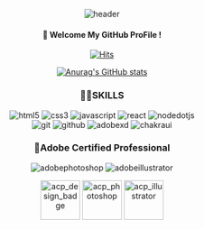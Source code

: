 <div align="center">
  
  ![header](https://capsule-render.vercel.app/api?type=venom&color=gradient&height=300&section=header&text=LEE%20JONG%20IN&fontSize=90)
  
  ####  :wave: Welcome My GitHub ProFile !
 [![Hits](https://hits.seeyoufarm.com/api/count/incr/badge.svg?url=https%3A%2F%2Fgithub.com%2FJongInHey&count_bg=%2388F1C7&title_bg=%232ED13C&icon=&title=hits&edge_flat=false)](https://hits.seeyoufarm.com)
  
  [![Anurag's GitHub stats](https://github-readme-stats.vercel.app/api?username=JongInHey&show_icons=true&theme=dark&hide_rank=true)](https://github.com/anuraghazra/github-readme-stats)
  
  ### 💪🏼SKILLS
  
  ![html5](https://img.shields.io/badge/html5-E34F26.svg?&style=for-the-badge&logo=html5&logoColor=white)
  ![css3](https://img.shields.io/badge/css3-1572B6.svg?&style=for-the-badge&logo=css3&logoColor=white)
  ![javascript](https://img.shields.io/badge/javascript-F7DF1E.svg?&style=for-the-badge&logo=javascript&logoColor=222)
  ![react](https://img.shields.io/badge/react-61DAFB.svg?&style=for-the-badge&logo=react&logoColor=222)
  ![nodedotjs](https://img.shields.io/badge/node.js-5FA04E.svg?&style=for-the-badge&logo=nodedotjs&logoColor=white)
  <br />
  ![git](https://img.shields.io/badge/git-F05032.svg?&style=for-the-badge&logo=git&logoColor=white)
  ![github](https://img.shields.io/badge/github-181717.svg?&style=for-the-badge&logo=github&logoColor=white)
  ![adobexd](https://img.shields.io/badge/adobe%20xd-FF61F6.svg?&style=for-the-badge&logo=adobexd&logoColor=white)
  ![chakraui](https://img.shields.io/badge/chakra%20ui-319795.svg?&style=for-the-badge&logo=chakraui&logoColor=white)
  
  ### 📃Adobe Certified Professional
  
  ![adobephotoshop](https://img.shields.io/badge/adobe%20photoshop-31A8FF.svg?&style=for-the-badge&logo=adobephotoshop&logoColor=white)
  ![adobeillustrator](https://img.shields.io/badge/adobe%20illustrator-FF9A00.svg?&style=for-the-badge&logo=adobeillustrator&logoColor=white)
  
  <img src="https://github.com/user-attachments/assets/bee8cb96-0bbf-442d-85b2-95123a182e52" alt="acp_design_badge" width="70px" />
  <img src="https://github.com/user-attachments/assets/9d792495-91be-49e6-954b-a8a122ca1efa" alt="acp_photoshop" width="70px" />
  <img src="https://github.com/user-attachments/assets/4e21edfb-46c6-4e2b-a44f-52c1ed345025" alt="acp_illustrator" width="70px" />
</div>


  
